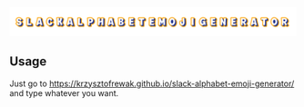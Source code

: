![./screenshot.png](./screenshot.png)

## Usage
Just go to https://krzysztofrewak.github.io/slack-alphabet-emoji-generator/ and type whatever you want.
